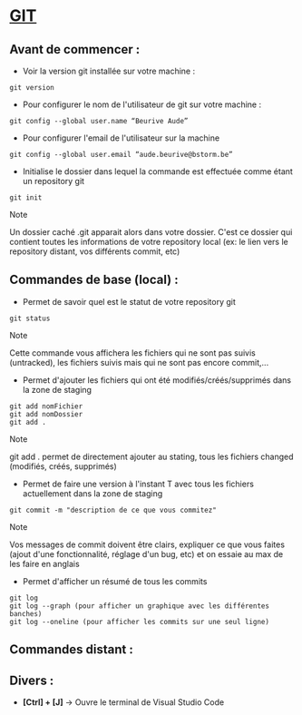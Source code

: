 # [GIT](https://git-scm.com/)
## Avant de commencer :
* Voir la version git installée sur votre machine :
```
git version
```
* Pour configurer le nom de l'utilisateur de git sur votre machine :
```
git config --global user.name “Beurive Aude”
```
* Pour configurer l'email de l'utilisateur sur la machine
```
git config --global user.email “aude.beurive@bstorm.be”
```
* Initialise le dossier dans lequel la commande est effectuée comme étant un repository git 
```
git init
```
> [!NOTE] 
> Un dossier caché .git apparait alors dans votre dossier. C'est ce dossier qui contient toutes les informations de votre repository local (ex: le lien vers le repository distant, vos différents commit, etc)

## Commandes de base (local) :
* Permet de savoir quel est le statut de votre repository git
```
git status
```
> [!NOTE]
> Cette commande vous affichera les fichiers qui ne sont pas suivis (untracked), les fichiers suivis mais qui ne sont pas encore commit,...

* Permet d'ajouter les fichiers qui ont été modifiés/créés/supprimés dans la zone de staging
```
git add nomFichier
git add nomDossier
git add . 
```
> [!Note]
> git add . permet de directement ajouter au stating, tous les fichiers changed (modifiés, créés, supprimés)

* Permet de faire une version à l'instant T avec tous les fichiers actuellement dans la zone de staging
```
git commit -m "description de ce que vous commitez"
```
> [!Note]
> Vos messages de commit doivent être clairs, expliquer ce que vous faites (ajout d'une fonctionnalité, réglage d'un bug, etc) et on essaie au max de les faire en anglais

* Permet d'afficher un résumé de tous les commits
```
git log 
git log --graph (pour afficher un graphique avec les différentes banches)
git log --oneline (pour afficher les commits sur une seul ligne)
```

## Commandes distant :

## Divers :
* **[Ctrl] + [J]** -> Ouvre le terminal de Visual Studio Code